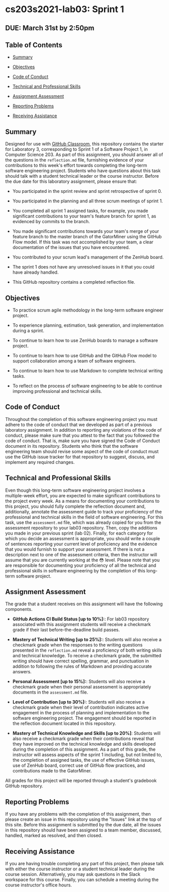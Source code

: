 # cs203s2021-lab03: Sprint 1

## DUE: March 31st by 2:50pm

## Table of Contents

* [Summary](#summary)

* [Objectives](#objectives)

* [Code of Conduct](#code-of-conduct)

* [Technical and Professional Skills](#technical-and-professional-skills)

* [Assignment Assessment](#assignment-assessment)

* [Reporting Problems](reporting-problems)

* [Receiving Assistance](receiving-assistance)

## Summary

Designed for use with [GitHub Classroom](https://classroom.github.com/), this
repository contains the starter for Laboratory 3, corresponding to Sprint 1 of a Software Project 1, in Computer Science 203. As
part of this assignment, you should answer all of the questions in the
`reflection.md` file, furnishing evidence of your contributions to this week's
effort towards completing the long-term software engineering project. Students
who have questions about this task should talk with a student technical leader
or the course instructor. Before the due date for this laboratory assignment,
please ensure that:

- You participated in the sprint review and sprint retrospective of sprint 0.

- You participated in the planning and all three scrum meetings of sprint 1.

- You completed all sprint 1 assigned tasks, for example, you made significant contributions to your team's feature branch for sprint 1, as evidenced by commits to the branch.

- You made significant contributions towards your team's merge of your feature branch to the master branch of the GatorMiner using the GitHub Flow model. If this task was not accomplished by your team, a clear documentation of the issues that you have encountered.

- You contributed to your scrum lead's management of the ZenHub board.

- The sprint 1 does not have any unresolved issues in it that you could have already handled.

- This GitHub repository contains a completed reflection file.

## Objectives

* To practice scrum agile methodology in the long-term software engineer project.

* To experience planning, estimation, task generation, and implementation during a sprint.

* To continue to learn how to use ZenHub boards to manage a software project.

* To continue to learn how to use GitHub and the GitHub Flow model to support collaboration among a team of software engineers.

* To continue to learn how to use Markdown to complete technical writing tasks.

* To reflect on the process of software engineering to be able to continue improving professional and technical skills.

## Code of Conduct

Throughout the completion of this software engineering project you must adhere
to the code of conduct that we developed as part of a previous laboratory
assignment.
In addition to reporting any violations of the code of conduct,
please make sure that you attest to the fact that you followed the code of
conduct. That is, make sure you have signed the Code of Conduct document in its repository. Students who think that the software engineering team should revise
some aspect of the code of conduct must use the GitHub issue tracker for that
repository to suggest, discuss, and implement any required changes.

## Technical and Professional Skills

Even though this long-term software engineering project involves a multiple-week
effort, you are expected to make significant contributions to the project every
week. As a means for documenting your contributions to this project, you should
fully complete the reflection document and, additionally, annotate the
assessment guide to track your proficiency of the professional and technical skills
in the field of software engineering. For this task, use the `assessment.md` file, which was
already copied for you from the assessment repository to your lab03 repository. Then, copy the
additions you made in your previous sprint (lab 02). Finally, for each category for which you decide an
assessment is appropriate, you should write a couple of sentences reporting
your current level of proficiency and the evidence that you would furnish to support
your assessment. If there is not a description next to one of the assessment
criteria, then the instructor will assume that you are currently working at the
:flushed: level. Please note that you are responsible for documenting your
proficiency of all the technical and professional skills in software engineering by
the completion of this long-term software project.

## Assignment Assessment

The grade that a student receives on this assignment will have the following
components.

- **GitHub Actions CI Build Status [up  to 10%]:**: For lab03 repository associated with this assignment students will receive a checkmark grade if their last before-the-deadline build passes.

- **Mastery of Technical Writing [up  to 25%]:**: Students will also receive a checkmark grade
  when the responses to the  writing questions presented in the
  `reflection.md` reveal a proficiency of both writing skills and technical
  knowledge. To receive a checkmark grade, the submitted writing should have
  correct spelling, grammar, and punctuation in addition to following the rules
  of Markdown and providing  accurate answers.

- **Personal Assessment [up  to 15%]:**: Students will also receive a checkmark grade
  when their personal assessment is appropriately documents in the `assessment.md` file.

- **Level of Contribution [up  to 30%]:**: Students will also receive a checkmark grade
  when their level of contribution indicates active engagement in the process of planning and implementation to the software engineering project. The engagement should be reported in the
  reflection document located in this repository.

- **Mastery of Technical Knowledge and Skills [up  to 20%]**: Students will also receive a
  checkmark grade when their contributions reveal that they have improved on
  the technical knowledge and skills developed during the completion of
  this assignment. As a part of this grade, the instructor will assess aspects
  of the sprint 1 including, but not limited to, the completion of assigned tasks, the use of effective GitHub issues, use of ZenHub board, correct use of GitHub flow practices, and contributions made to the GatorMiner.

All grades for this project will be reported through a student's gradebook GitHub
repository.

## Reporting Problems

If you have any problems with the completion of this assignment, then please
create an issue in this repository using the "Issues" link at the top of this
site. Before this assignment is submitted by the due date, all the issues in
this repository should have been assigned to a team member, discussed, handled,
marked as resolved, and then closed.

## Receiving Assistance

If you are having trouble completing any part of this project, then please talk
with either the course instructor or a student technical leader during the
course session. Alternatively, you may ask questions in the Slack workspace for
this course. Finally, you can schedule a meeting during the course instructor's
office hours.
